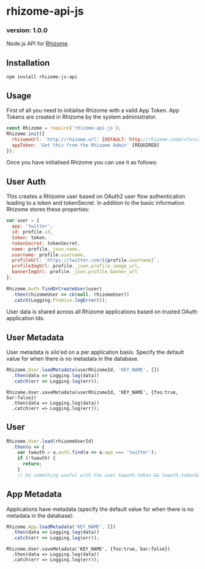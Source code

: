 # rhizome-api-js
### version: 1.0.0
Node.js API for [Rhizome](https://github.com/coders-for-corbyn/rhizome).

## Installation
`npm install rhizome-js-api`

## Usage
First of all you need to initialise Rhizome with a valid App Token. App Tokens are created in Rhizome by the system administrator.
```javascript
const Rhizome = require('rhizome-api-js');
Rhizome.init({
  rhizomeUrl: 'http://rhizome.url' [DEFAULT: http://rhizome.codersforcorbyn.com],
  appToken: 'Get this from the Rhizome Admin' [REQUIRED]
});
```
Once you have initialised Rhizome you can use it as follows:

## User Auth
This creates a Rhizome user based on OAuth2 user flow authentication leading to a token and tokenSecret. In addition to the basic information Rhizome stores these properties:
```javascript
var user = {
  app: 'twitter',
  id: profile.id,
  token: token,
  tokenSecret: tokenSecret,
  name: profile._json.name,
  username: profile.username,
  profileUrl: `https://twitter.com/${profile.username}`,
  profileImgUrl: profile._json.profile_image_url,
  bannerImgUrl: profile._json.profile_banner_url
};
  
Rhizome.Auth.findOrCreateUser(user)
  .then(rhizomeUser => cb(null, rhizomeUser))
  .catch(Logging.Promise.logError());
```
User data is shared across all Rhizome applications based on trusted OAuth application Ids.

## User Metadata
User metadata is silo'ed on a per application basis. Specify the default value for when there is no metadata in the database.
```javascript
Rhizome.User.loadMetadata(userRhizomeId, 'KEY_NAME', [])
  .then(data => Logging.log(data))
  .catch(err => Logging.log(err));
```
```
Rhizome.User.saveMetadata(userRhizomeId, 'KEY_NAME', {foo:true, bar:false})
  .then(data => Logging.log(data))
  .catch(err => Logging.log(err));
```

## User
```javascript
Rhizome.User.load(rhizomeUserId)
  .then(u => {
    var twauth = u.auth.find(a => a.app === 'twitter');
    if (!twauth) {
      return;
    }
    // Do something useful with the user twauth.token && twauth.tokenSecret
```
## App Metadata
Applications have metadata (specify the default value for when there is no metadata in the database):
```javascript
Rhizome.App.loadMetadata('KEY_NAME', [])
  .then(data => Logging.log(data))
  .catch(err => Logging.log(err));
```
```
Rhizome.User.saveMetadata('KEY_NAME', {foo:true, bar:false})
  .then(data => Logging.log(data))
  .catch(err => Logging.log(err));
```

